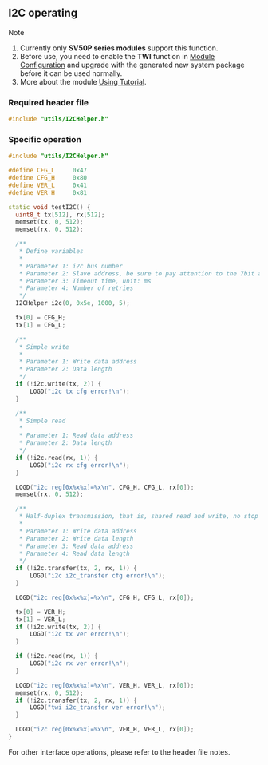 ## I2C operating

> [!Note]
> 1. Currently only **SV50P series modules** support this function.
> 2. Before use, you need to enable the **TWI** function in [Module Configuration](https://superv.flythings.cn) and upgrade with the generated new system package before it can be used normally.
> 3. More about the module [Using Tutorial](core_module.md).

### Required header file

  ```c++
  #include "utils/I2CHelper.h"
  ```

### Specific operation

  ```c++
  #include "utils/I2CHelper.h"

  #define CFG_L		0x47
  #define CFG_H		0x80
  #define VER_L		0x41
  #define VER_H		0x81

  static void testI2C() {
	uint8_t tx[512], rx[512];
	memset(tx, 0, 512);
	memset(rx, 0, 512);

	/**
	 * Define variables
	 *
	 * Parameter 1: i2c bus number
	 * Parameter 2: Slave address, be sure to pay attention to the 7bit address
	 * Parameter 3: Timeout time, unit: ms
	 * Parameter 4: Number of retries
	 */
	I2CHelper i2c(0, 0x5e, 1000, 5);

	tx[0] = CFG_H;
	tx[1] = CFG_L;

	/**
	 * Simple write
	 *
	 * Parameter 1: Write data address
	 * Parameter 2: Data length
	 */
	if (!i2c.write(tx, 2)) {
		LOGD("i2c tx cfg error!\n");
	}

	/**
	 * Simple read
	 *
	 * Parameter 1: Read data address
	 * Parameter 2: Data length
	 */
	if (!i2c.read(rx, 1)) {
		LOGD("i2c rx cfg error!\n");
	}

	LOGD("i2c reg[0x%x%x]=%x\n", CFG_H, CFG_L, rx[0]);
	memset(rx, 0, 512);

	/**
	 * Half-duplex transmission, that is, shared read and write, no stop signal in the middle
	 *
	 * Parameter 1: Write data address
	 * Parameter 2: Write data length
	 * Parameter 3: Read data address
	 * Parameter 4: Read data length
	 */
	if (!i2c.transfer(tx, 2, rx, 1)) {
		LOGD("i2c i2c_transfer cfg error!\n");
	}

	LOGD("i2c reg[0x%x%x]=%x\n", CFG_H, CFG_L, rx[0]);

	tx[0] = VER_H;
	tx[1] = VER_L;
	if (!i2c.write(tx, 2)) {
		LOGD("i2c tx ver error!\n");
	}

	if (!i2c.read(rx, 1)) {
		LOGD("i2c rx ver error!\n");
	}

	LOGD("i2c reg[0x%x%x]=%x\n", VER_H, VER_L, rx[0]);
	memset(rx, 0, 512);
	if (!i2c.transfer(tx, 2, rx, 1)) {
		LOGD("twi i2c_transfer ver error!\n");
	}

	LOGD("i2c reg[0x%x%x]=%x\n", VER_H, VER_L, rx[0]);
  }
  ```

For other interface operations, please refer to the header file notes.
